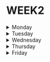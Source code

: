 # WEEK2

<details>
  
<summary> Monday </summary>  
  
***Read about if...else***
  
The if...else is an instruction to establish a condition and show a result when it is met, and if it is not met, show the opposite side of that condition
 
It is declared as follows:  
  
```javascript
  if(condition){
    statement
  } else {
    statement
  }
``` 
  
Example:

```javascript
let num = 0;
let result;
  if (num < 5) {
    result = 'true';
  } else {
    result = 'false';
  }
``` 
  
***Read about for***
            
It is an instruction that creates a loop based on 3 expressions followed by a statement which is then executed in a loop until its condition is met.

It is structured as follows:

```javascript
for (expression1; condition; expression2){
  statement             
}
``` 

Example:
              
```javascript
for (let i = 0; i <= 7; i++) {
   i = i++;
   console.log(i);
}
``` 
  
***Read about while***
 
While is a loop that runs indefinitely as long as its condition is true.
  
Its structure is as follows:

```javascript
while (condition){
  statement
}
``` 
  
Example:

```javascript
let i = 0;

while (i < 77){  
  i++;   
}
console.log(i);
```
  
***Read about functions***
  
A function in an instruction set that performs some specific action based on its parameters, taking an input value and returning a final value when called to perform its action.

Its structure is the following:

```javascript
function name(parameter0, parameter1) {
  statements
}
```

Example:

```javascript
let name = "Leonardo";

function nameFunction(){
    result = console.log("Your name is " + name);
    return result;
}

nameFunction();
```

</details>



<details>
  
<summary> Tuesday </summary>  
 
**1. Multiply exercise**

In this exercise, we came across a function to multiply the value of two variables that has an error in the code. The code is the following:

```javascript
  function multiply(a, b){
  a * b
}
```
  
The previous code was missing to return the operation, so the fastest solution I found for this was the following:
  
```javascript
  function multiply(a, b){
  return a * b
}
```
  
**2. ASCII Total exercise**

In this exercise we are given a text string that we would have to return as an int and be able to handle ASCII characters.

The proposed solution is the following:

```javascript
function uniTotal(texto) {
  let longitud = texto.length
  let resultado = 0;
  
  for (let i = 0; i < longitud; i++) {
    resultado = resultado + texto.charCodeAt(i);
  }
  return resultado;
}
```

</details>



<details>
 
<summary> Wednesday </summary>  

**1. Char From ASCII Value exercise**
For this exercise we must create a class that converts the value into a string corresponding to its ASCII value.

The proposed solution is the following:

```javascript
function getChar(num){
  return String.fromCharCode(num);
}
```

**2. Binary Addition exercise**

For this exercise we must create a function that takes two values and returns the sum of the two in binary

The proposed solution is the following:

```javascript
function addBinary(a, b) {
  let result = a + b;
  return (result).toString(2);
}
```

**3. Student's Final Grade exercise**

In this exercise we must create a function to calculate the final grade of the students

This function should return a number (final grade). There are four types of final grades:

- 100, if the exam score is greater than 90 or if the number of completed projects is greater than 10.

- 90, if the exam score is greater than 75 and if the number of completed projects is at least 5.

- 75, if the exam score is greater than 50 and if the number of projects completed is at least 2.

- 0, in other cases

The proposed solution is the following:

```javascript
function finalGrade (exam, projects) {
  
  let final_result;

  if (exam > 100 || projects > 10 ){
    final_result = 100;
  } else if (exam > 75 && projects >= 5){
    final_result = 90;
  } else if (exam > 50 && projects >= 2){
    final_result = 75;
  } else {
    final_result = 0;
  }
  
  return final_result;
}
```

</details>

<details>
  
<summary> Thursday </summary>
  
</details>

<details>
  
<summary> Friday </summary>
  
</details>
